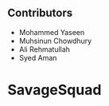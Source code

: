 ## Contributors

- Mohammed Yaseen
- Muhsinun Chowdhury
- Ali Rehmatullah
- Syed Aman

# SavageSquad